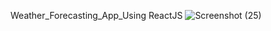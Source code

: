 
Weather_Forecasting_App_Using ReactJS
![Screenshot (25)](https://github.com/user-attachments/assets/3ad1159e-505b-4535-ba70-3f13f7ad81cf)
